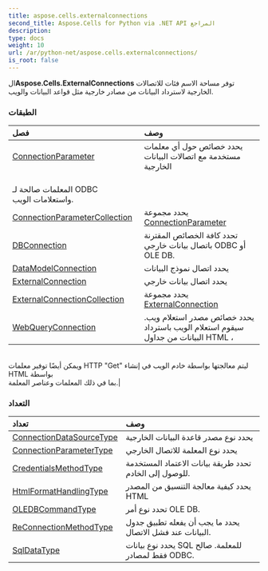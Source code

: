 ```yaml
---
title: aspose.cells.externalconnections
second_title: Aspose.Cells for Python via .NET API المراجع
description:
type: docs
weight: 10
url: /ar/python-net/aspose.cells.externalconnections/
is_root: false
---
```

 ال**Aspose.Cells.ExternalConnections** توفر مساحة الاسم فئات للاتصالات الخارجية لاسترداد البيانات من مصادر خارجية مثل قواعد البيانات والويب.

###  الطبقات
| فصل| وصف|
| :- | :- |
| [ConnectionParameter](/cells/ar/python-net/aspose.cells.externalconnections/connectionparameter) | يحدد خصائص حول أي معلمات مستخدمة مع اتصالات البيانات الخارجية<br/> المعلمات صالحة لـ ODBC واستعلامات الويب.|
| [ConnectionParameterCollection](/cells/ar/python-net/aspose.cells.externalconnections/connectionparametercollection) | يحدد مجموعة [ConnectionParameter](/cells/ar/python-net/aspose.cells.externalconnections/connectionparameter)|
| [DBConnection](/cells/ar/python-net/aspose.cells.externalconnections/dbconnection) | تحدد كافة الخصائص المقترنة باتصال بيانات خارجي ODBC أو OLE DB.|
| [DataModelConnection](/cells/ar/python-net/aspose.cells.externalconnections/datamodelconnection) | يحدد اتصال نموذج البيانات|
| [ExternalConnection](/cells/ar/python-net/aspose.cells.externalconnections/externalconnection) | يحدد اتصال بيانات خارجي|
| [ExternalConnectionCollection](/cells/ar/python-net/aspose.cells.externalconnections/externalconnectioncollection) | يحدد مجموعة [ExternalConnection](/cells/ar/python-net/aspose.cells.externalconnections/externalconnection)|
| [WebQueryConnection](/cells/ar/python-net/aspose.cells.externalconnections/webqueryconnection) | يحدد خصائص مصدر استعلام ويب. سيقوم استعلام الويب باسترداد البيانات من جداول HTML ،<br/> ويمكن أيضًا توفير معلمات HTTP "Get" ليتم معالجتها بواسطة خادم الويب في إنشاء HTML بواسطة<br/> بما في ذلك المعلمات وعناصر المعلمة.|


###  التعداد
|تعداد| وصف|
| :- | :- |
| [ConnectionDataSourceType](/cells/ar/python-net/aspose.cells.externalconnections/connectiondatasourcetype) |يحدد نوع مصدر قاعدة البيانات الخارجية|
| [ConnectionParameterType](/cells/ar/python-net/aspose.cells.externalconnections/connectionparametertype) | يحدد نوع المعلمة للاتصال الخارجي|
| [CredentialsMethodType](/cells/ar/python-net/aspose.cells.externalconnections/credentialsmethodtype) | تحدد طريقة بيانات الاعتماد المستخدمة للوصول إلى الخادم.|
| [HtmlFormatHandlingType](/cells/ar/python-net/aspose.cells.externalconnections/htmlformathandlingtype) | يحدد كيفية معالجة التنسيق من المصدر HTML|
| [OLEDBCommandType](/cells/ar/python-net/aspose.cells.externalconnections/oledbcommandtype) | تحدد نوع أمر OLE DB.|
| [ReConnectionMethodType](/cells/ar/python-net/aspose.cells.externalconnections/reconnectionmethodtype) | يحدد ما يجب أن يفعله تطبيق جدول البيانات عند فشل الاتصال.|
| [SqlDataType](/cells/ar/python-net/aspose.cells.externalconnections/sqldatatype) | يحدد نوع بيانات SQL للمعلمة. صالح فقط لمصادر ODBC.|


